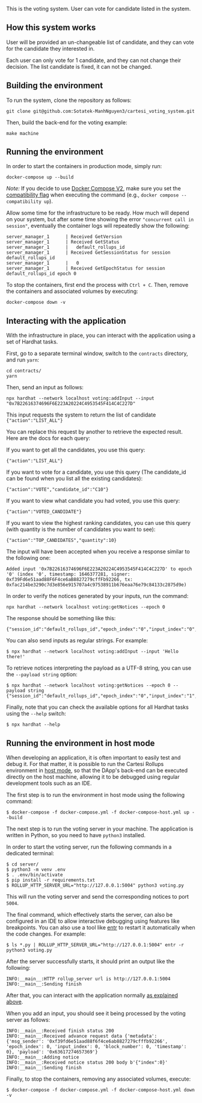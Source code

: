 This is the voting system. User can vote for candidate listed in the system.

## How this system works
User will be provided an un-changeable list of candidate, and they can vote for the candidate they interested in.

Each user can only vote for 1 candidate, and they can not change their decision.
The list candidate is fixed, it can not be changed.

## Building the environment

To run the system, clone the repository as follows:

```shell
git clone git@github.com:Sotatek-ManhNguyen3/cartesi_voting_system.git
```

Then, build the back-end for the voting example:

```shell
make machine
```

## Running the environment

In order to start the containers in production mode, simply run:

```shell
docker-compose up --build
```

_Note:_ If you decide to use [Docker Compose V2](https://docs.docker.com/compose/cli-command/), make sure you set the [compatibility flag](https://docs.docker.com/compose/cli-command-compatibility/) when executing the command (e.g., `docker compose --compatibility up`).

Allow some time for the infrastructure to be ready.
How much will depend on your system, but after some time showing the error `"concurrent call in session"`, eventually the container logs will repeatedly show the following:

```shell
server_manager_1      | Received GetVersion
server_manager_1      | Received GetStatus
server_manager_1      |   default_rollups_id
server_manager_1      | Received GetSessionStatus for session default_rollups_id
server_manager_1      |   0
server_manager_1      | Received GetEpochStatus for session default_rollups_id epoch 0
```

To stop the containers, first end the process with `Ctrl + C`.
Then, remove the containers and associated volumes by executing:

```shell
docker-compose down -v
```

## Interacting with the application

With the infrastructure in place, you can interact with the application using a set of Hardhat tasks.

First, go to a separate terminal window, switch to the `contracts` directory, and run `yarn`:

```shell
cd contracts/
yarn
```

Then, send an input as follows:

```shell
npx hardhat --network localhost voting:addInput --input "0x7B22616374696F6E223A20224C4953545F414C4C227D"
```
This input requests the system to return the list of candidate `{"action":"LIST_ALL"}`

You can replace this request by another to retrieve the expected result. Here are the docs for each query:

If you want to get all the candidates, you use this query:

`{"action":"LIST_ALL"}`

If you want to vote for a candidate, you use this query (The candidate_id can be found when you list all the existing candidates):

`{"action":"VOTE","candidate_id":"C10"}`

If you want to view what candidate you had voted, you use this query:

`{"action":"VOTED_CANDIDATE"}`

If you want to view the highest ranking candidates, you can use this query (with quantity is the number of candidates you want to see):

`{"action":"TOP_CANDIDATES","quantity":10}`

The input will have been accepted when you receive a response similar to the following one:

```shell
Added input '0x7B22616374696F6E223A20224C4953545F414C4C227D' to epoch '0' (index '0', timestamp: 1646377281, signer: 0xf39Fd6e51aad88F6F4ce6aB8827279cffFb92266, tx: 0xfac214be3290c7d3e856e915707a4c97538911b676eaa76e79c84133c2875d9e)
```

In order to verify the notices generated by your inputs, run the command:

```shell
npx hardhat --network localhost voting:getNotices --epoch 0 
```

The response should be something like this:

```shell
{"session_id":"default_rollups_id","epoch_index":"0","input_index":"0","notice_index":"0","payload":"63617274657369"}
```

You can also send inputs as regular strings. For example:

```shell
$ npx hardhat --network localhost voting:addInput --input 'Hello there!'
```

To retrieve notices interpreting the payload as a UTF-8 string, you can use the `--payload string` option:

```shell
$ npx hardhat --network localhost voting:getNotices --epoch 0 --payload string
{"session_id":"default_rollups_id","epoch_index":"0","input_index":"1","notice_index":"0","payload":"cartesi"}
```

Finally, note that you can check the available options for all Hardhat tasks using the `--help` switch:

```shell
$ npx hardhat --help
```


## Running the environment in host mode

When developing an application, it is often important to easily test and debug it. For that matter, it is possible to run the Cartesi Rollups environment in [host mode](../README.md#host-mode), so that the DApp's back-end can be executed directly on the host machine, allowing it to be debugged using regular development tools such as an IDE.

The first step is to run the environment in host mode using the following command:

```shell
$ docker-compose -f docker-compose.yml -f docker-compose-host.yml up --build
```

The next step is to run the voting server in your machine. The application is written in Python, so you need to have `python3` installed.

In order to start the voting server, run the following commands in a dedicated terminal:

```shell
$ cd server/
$ python3 -m venv .env
$ . .env/bin/activate
$ pip install -r requirements.txt
$ ROLLUP_HTTP_SERVER_URL="http://127.0.0.1:5004" python3 voting.py
```

This will run the voting server and send the corresponding notices to port `5004`.

The final command, which effectively starts the server, can also be configured in an IDE to allow interactive debugging using features like breakpoints.
You can also use a tool like [entr](https://eradman.com/entrproject/) to restart it automatically when the code changes. For example:

```shell
$ ls *.py | ROLLUP_HTTP_SERVER_URL="http://127.0.0.1:5004" entr -r python3 voting.py
```

After the server successfully starts, it should print an output like the following:

```
INFO:__main__:HTTP rollup_server url is http://127.0.0.1:5004
INFO:__main__:Sending finish
```

After that, you can interact with the application normally [as explained above](#interacting-with-the-application).

When you add an input, you should see it being processed by the voting server as follows:

```shell
INFO:__main__:Received finish status 200
INFO:__main__:Received advance request data {'metadata': {'msg_sender': '0xf39fd6e51aad88f6f4ce6ab8827279cfffb92266', 'epoch_index': 0, 'input_index': 0, 'block_number': 0, 'timestamp': 0}, 'payload': '0x63617274657369'}
INFO:__main__:Adding notice
INFO:__main__:Received notice status 200 body b'{"index":0}'
INFO:__main__:Sending finish
```

Finally, to stop the containers, removing any associated volumes, execute:

```shell
$ docker-compose -f docker-compose.yml -f docker-compose-host.yml down -v
```
